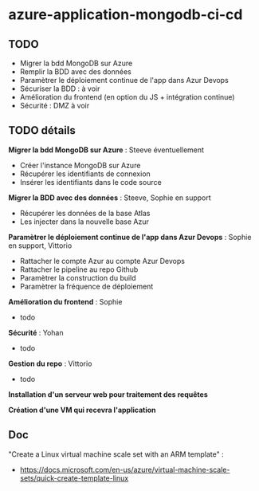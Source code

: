# azure-application-mongodb-ci-cd

## TODO

- Migrer la bdd MongoDB sur Azure
- Remplir la BDD avec des données
- Paramètrer le déploiement continue de l'app dans Azur Devops
- Sécuriser la BDD :  à voir
- Amélioration du frontend (en option du JS + intégration continue)
- Sécurité : DMZ à voir

## TODO détails

**Migrer la bdd MongoDB sur Azure** : Steeve éventuellement
- Créer l'instance MongoDB sur Azure
- Récupérer les identifiants de connexion
- Insérer les identifiants dans le code source

**Migrer la BDD avec des données**  : Steeve, Sophie en support
- Récupérer les données de la base Atlas
- Les injecter dans la nouvelle base Azur

**Paramètrer le déploiement continue de l'app dans Azur Devops** : Sophie en support, Vittorio
- Rattacher le compte Azur au compte Azur Devops
- Rattacher le pipeline au repo Github
- Paramètrer la construction du build
- Paramètrer la fréquence de déploiement

**Amélioration du frontend** : Sophie
- todo

**Sécurité** : Yohan
- todo

**Gestion du repo** : Vittorio
- todo

**Installation d'un serveur web pour traitement des requêtes**

**Création d'une VM qui recevra l'application**

## Doc

"Create a Linux virtual machine scale set with an ARM template" :
- <https://docs.microsoft.com/en-us/azure/virtual-machine-scale-sets/quick-create-template-linux>
